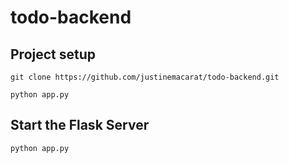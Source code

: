 # todo-backend

## Project setup
```
git clone https://github.com/justinemacarat/todo-backend.git
```
```
python app.py
```
## Start the Flask Server
```
python app.py
```
